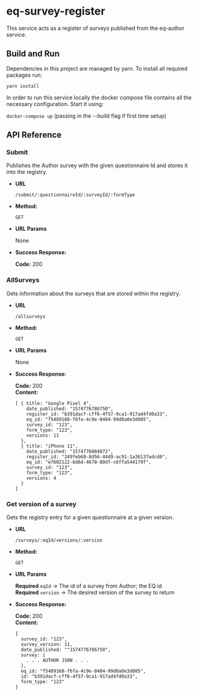 # eq-survey-register

This service acts as a register of surveys published from the eq-author service.

## Build and Run

Dependencies in this project are managed by yarn. To install all required packages run:

`yarn install`

In order to run this service locally the docker compose file contains all the necessary configuration. Start it using:

`docker-compose up` (passing in the --build flag if first time setup)

## API Reference

### Submit

Publishes the Author survey with the given questionnaire Id and stores it into the registry.

- **URL**

  `/submit/:questionnaireId/:surveyId/:formType`

- **Method:**

  `GET`

- **URL Params**

  None

- **Success Response:**

  **Code:** 200

### AllSurveys

Gets information about the surveys that are stored within the registry.

- **URL**

  `/allsurveys`

- **Method:**

  `GET`

- **URL Params**

  None

- **Success Response:**

  **Code:** 200 <br />
  **Content:**

  ```
  [ { title: "Google Pixel 4",
      date_published: "1574776786750",
      register_id: "b391dacf-cff6-4f57-9ca1-917ad4fd0a33",
      eq_id: "f5489168-f6fa-4c9e-8404-99d0a0e3d805",
      survey_id: "123",
      form_type: "123",
      versions: 11
    },
    { title: "iPhone 11",
      date_published: "1574776884072",
      register_id: "249feb68-8d56-44d9-ac91-1a36137adcd0",
      eq_id: "e7602122-6d6d-4678-80df-c6ffa544179f",
      survey_id: "123",
      form_type: "123",
      versions: 4
    }
  ]
  ```

### Get version of a survey

Gets the registry entry for a given questionnaire at a given version.

- **URL**

  `/surveys/:eqId/versions/:version`

- **Method:**

  `GET`

- **URL Params**

  **Required** `eqId` -> The id of a survey from Author; the EQ id <br/>
  **Required** `version` -> The desired version of the survey to return

- **Success Response:**

  **Code:** 200 <br />
  **Content:**

  ```
  {
    survey_id: "123",
    survey_version: 11,
    date_published: ""1574776786750",
    survey: {
      . . . AUTHOR JSON . . .
    },
    eq_id: "f5489168-f6fa-4c9e-8404-99d0a0e3d805",
    id: "b391dacf-cff6-4f57-9ca1-917ad4fd0a33",
    form_type: "123"
  }
  ```
